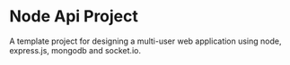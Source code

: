 # Node Api Project

A template project for designing a multi-user web application using node, express.js, mongodb and socket.io.
